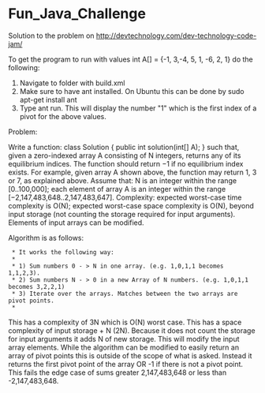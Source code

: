 # Fun_Java_Challenge
Solution to the problem on http://devtechnology.com/dev-technology-code-jam/

To get the program to run with values int A[] = {-1, 3,-4, 5, 1, -6, 2, 1} do the following:

1) Navigate to folder with build.xml
2) Make sure to have ant installed. On Ubuntu this can be done by sudo apt-get install ant
3) Type ant run. This will display the number "1" which is the first index of a pivot for the above values.


Problem:

Write a function:
class Solution { public int solution(int[] A); }
such that, given a zero-indexed array A consisting of N integers, returns any of its equilibrium indices. The function should return −1 if no equilibrium index exists.
For example, given array A shown above, the function may return 1, 3 or 7, as explained above.
Assume that:
N is an integer within the range [0..100,000];
each element of array A is an integer within the range [−2,147,483,648..2,147,483,647].
Complexity:
expected worst-case time complexity is O(N);
expected worst-case space complexity is O(N), beyond input storage (not counting the storage required for input arguments).
Elements of input arrays can be modified.

Algorithm is as follows:


	 * It works the following way:
	 * 
	 * 1) Sum numbers 0 - > N in one array. (e.g. 1,0,1,1 becomes 1,1,2,3).
	 * 2) Sum numbers N - > 0 in a new Array of N numbers. (e.g. 1,0,1,1 becomes 3,2,2,1)
	 * 3) Iterate over the arrays. Matches between the two arrays are pivot points.
	 * 
This has a complexity of 3N which is O(N) worst case.
This has a space complexity of input storage + N (2N). Because it does not count the storage for input arguments it adds N of new storage.
This will modify the input array elements.
While the algorithm can be modified to easily return an array of pivot points this is outside of the scope of what is asked. Instead it returns the first pivot point of the array OR -1 if there is not a pivot point.
This fails the edge case of sums greater 2,147,483,648 or less than -2,147,483,648.

